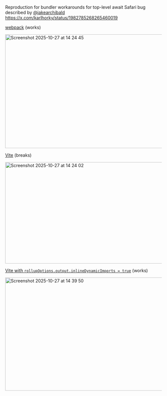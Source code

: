 Reproduction for bundler workarounds for top-level await Safari bug described by [@jakearchibald](https://github.com/jakearchibald)  https://x.com/karlhorky/status/1982785268265460019

[webpack](https://repro-webpack-and-vite-top-level-await-safar.vercel.app/index.html) (works)

<img width="1459" height="366" alt="Screenshot 2025-10-27 at 14 24 45" src="https://github.com/user-attachments/assets/a2b628a7-2e3f-461f-a20a-5f783dfaac2e" />

[Vite](https://repro-webpack-and-vite-top-level-await-safar.vercel.app/index-vite.html) (breaks)

<img width="1476" height="326" alt="Screenshot 2025-10-27 at 14 24 02" src="https://github.com/user-attachments/assets/4194d428-8a9e-473c-96fe-0c992b1c19f5" />

[Vite with `rollupOptions.output.inlineDynamicImports = true`](https://repro-webpack-and-vite-top-level-await-safar.vercel.app/index-vite-inlineDynamicImports.html) (works)

<img width="1257" height="364" alt="Screenshot 2025-10-27 at 14 39 50" src="https://github.com/user-attachments/assets/6853eea9-124a-4660-994f-f5be21b55a91" />
